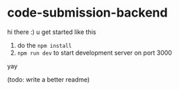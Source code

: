 # code-submission-backend
hi there :) u get started like this
1. do the `npm install`
2. `npm run dev` to start development server on port 3000

yay

(todo: write a better readme)
